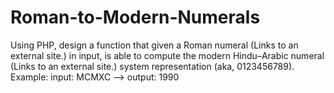 # Roman-to-Modern-Numerals
Using PHP, design a function that given a Roman numeral (Links to an external site.) in input, is able to compute the modern Hindu–Arabic numeral (Links to an external site.) system representation (aka, 0123456789).
Example: input: MCMXC --> output: 1990
